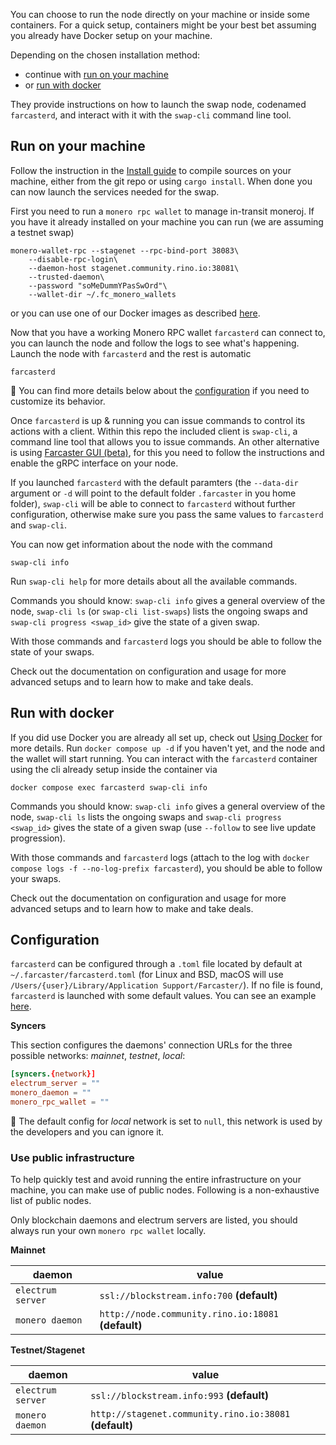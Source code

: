 You can choose to run the node directly on your machine or inside some containers. For a quick setup, containers might be your best bet assuming you already have Docker setup on your machine.

Depending on the chosen installation method:

- continue with [run on your machine](#run-on-your-machine)
- or [run with docker](#run-with-docker)

They provide instructions on how to launch the swap node, codenamed `farcasterd`, and interact with it with the `swap-cli` command line tool.

## Run on your machine

Follow the instruction in the [Install guide](./Install-guide) to compile sources on your machine, either from the git repo or using `cargo install`. When done you can now launch the services needed for the swap.

First you need to run a `monero rpc wallet` to manage in-transit moneroj. If you have it already installed on your machine you can run (we are assuming a testnet swap)

```
monero-wallet-rpc --stagenet --rpc-bind-port 38083\
    --disable-rpc-login\
    --daemon-host stagenet.community.rino.io:38081\
    --trusted-daemon\
    --password "soMeDummYPasSwOrd"\
    --wallet-dir ~/.fc_monero_wallets
```

or you can use one of our Docker images as described [here](./Using-Docker#run-the-monero-rpc-wallet).

Now that you have a working Monero RPC wallet `farcasterd` can connect to, you can launch the node and follow the logs to see what's happening. Launch the node with `farcasterd` and the rest is automatic

```
farcasterd
```

:mag_right: You can find more details below about the [configuration](#configuration) if you need to customize its behavior.

Once `farcasterd` is up & running you can issue commands to control its actions with a client. Within this repo the included client is `swap-cli`, a command line tool that allows you to issue commands. An other alternative is using [Farcaster GUI (beta)](https://github.com/farcaster-project/farcaster-gui), for this you need to follow the instructions and enable the gRPC interface on your node.

If you launched `farcasterd` with the default paramters (the `--data-dir` argument or `-d` will point to the default folder `.farcaster` in you home folder), `swap-cli` will be able to connect to `farcasterd` without further configuration, otherwise make sure you pass the same values to `farcasterd` and `swap-cli`.

You can now get information about the node with the command

```
swap-cli info
```

Run `swap-cli help` for more details about all the available commands.

Commands you should know: `swap-cli info` gives a general overview of the node, `swap-cli ls` (or `swap-cli list-swaps`) lists the ongoing swaps and `swap-cli progress <swap_id>` give the state of a given swap.

With those commands and `farcasterd` logs you should be able to follow the state of your swaps.

Check out the documentation on configuration and usage for more advanced setups and to learn how to make and take deals.

## Run with docker

If you did use Docker you are already all set up, check out [Using Docker](./Using-Docker) for more details. Run `docker compose up -d` if you haven't yet, and the node and the wallet will start running. You can interact with the `farcasterd` container using the cli already setup inside the container via

```
docker compose exec farcasterd swap-cli info
```

Commands you should know: `swap-cli info` gives a general overview of the node, `swap-cli ls` lists the ongoing swaps and `swap-cli progress <swap_id>` gives the state of a given swap (use `--follow` to see live update progression).

With those commands and `farcasterd` logs (attach to the log with `docker compose logs -f --no-log-prefix farcasterd`), you should be able to follow your swaps.

Check out the documentation on configuration and usage for more advanced setups and to learn how to make and take deals.

## Configuration

`farcasterd` can be configured through a `.toml` file located by default at `~/.farcaster/farcasterd.toml` (for Linux and BSD, macOS will use `/Users/{user}/Library/Application Support/Farcaster/`). If no file is found, `farcasterd` is launched with some default values. You can see an example [here](https://github.com/farcaster-project/farcaster-node/blob/main/farcasterd.toml).

**Syncers**

This section configures the daemons' connection URLs for the three possible networks: _mainnet_, _testnet_, _local_:

```toml
[syncers.{network}]
electrum_server = ""
monero_daemon = ""
monero_rpc_wallet = ""
```

:mag_right: The default config for _local_ network is set to `null`, this network is used by the developers and you can ignore it.

### Use public infrastructure

To help quickly test and avoid running the entire infrastructure on your machine, you can make use of public nodes. Following is a non-exhaustive list of public nodes.

Only blockchain daemons and electrum servers are listed, you should always run your own `monero rpc wallet` locally.

**Mainnet**

| daemon            | value                                                |
| ----------------- | ---------------------------------------------------- |
| `electrum server` | `ssl://blockstream.info:700` **(default)**           |
| `monero daemon`   | `http://node.community.rino.io:18081` **(default)**  |

**Testnet/Stagenet**

| daemon            | value                                                   |
| ----------------- | ------------------------------------------------------- |
| `electrum server` | `ssl://blockstream.info:993` **(default)**              |
| `monero daemon`   | `http://stagenet.community.rino.io:38081` **(default)** |

